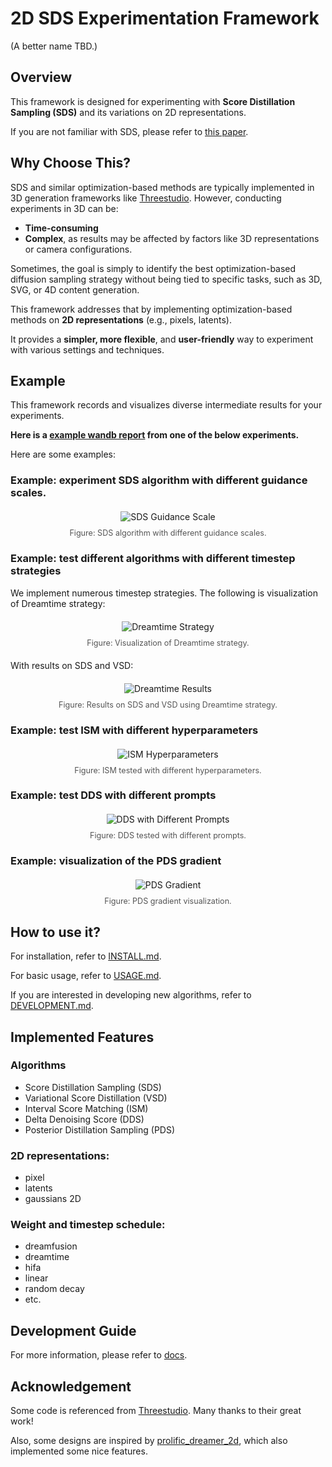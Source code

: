 # 2D SDS Experimentation Framework

(A better name TBD.)

## Overview

This framework is designed for experimenting with **Score Distillation Sampling (SDS)** and its variations on 2D
representations.

If you are not familiar with SDS, please refer to [this paper](https://arxiv.org/abs/2209.14988).

## Why Choose This?

SDS and similar optimization-based methods are typically implemented in 3D generation frameworks
like [Threestudio](https://github.com/threestudio-project/threestudio). However, conducting experiments in 3D can be:

- **Time-consuming**
- **Complex**, as results may be affected by factors like 3D representations or camera configurations.

Sometimes, the goal is simply to identify the best optimization-based diffusion sampling strategy without being tied to
specific tasks, such as 3D, SVG, or 4D content generation.

This framework addresses that by implementing optimization-based methods on **2D representations** (e.g., pixels,
latents).

It provides a **simpler, more flexible**, and **user-friendly** way to experiment with various settings and techniques.

## Example

This framework records and visualizes diverse intermediate results for your experiments.

**Here is a [example wandb report](https://wandb.ai/firefly-ustc/2d-sds-benchmark/reports/2D-SDS-Experiments--VmlldzoxMjIwNTAyMw?accessToken=lue4yzhmhs3lsp44t9ji1xrtrzmblt8op13gsy1axf3blayoicip4wxky5ihiopr) from one of the below experiments.**

Here are some examples:

### Example: experiment SDS algorithm with different guidance scales.

<div style="text-align: center; margin: 20px 0;">
    <img src="assets/sds_guidance_scale.png" alt="SDS Guidance Scale" style="max-width: 90%; height: auto;">
    <div style="font-size: 0.9em; color: #555; margin-top: 10px;">Figure: SDS algorithm with different guidance scales.</div>
</div>

### Example: test different algorithms with different timestep strategies

We implement numerous timestep strategies. The following is visualization of Dreamtime strategy:

<div style="text-align: center; margin: 20px 0;">
    <img src="assets/dreamtime.png" alt="Dreamtime Strategy" style="max-width: 90%; height: auto;">
    <div style="font-size: 0.9em; color: #555; margin-top: 10px;">Figure: Visualization of Dreamtime strategy.</div>
</div>

With results on SDS and VSD:

<div style="text-align: center; margin: 20px 0;">
    <img src="assets/dreamtime_result.png" alt="Dreamtime Results" style="max-width: 90%; height: auto;">
    <div style="font-size: 0.9em; color: #555; margin-top: 10px;">Figure: Results on SDS and VSD using Dreamtime strategy.</div>
</div>

### Example: test ISM with different hyperparameters

<div style="text-align: center; margin: 20px 0;">
    <img src="assets/ism_hyperparams.png" alt="ISM Hyperparameters" style="max-width: 90%; height: auto;">
    <div style="font-size: 0.9em; color: #555; margin-top: 10px;">Figure: ISM tested with different hyperparameters.</div>
</div>

### Example: test DDS with different prompts

<div style="text-align: center; margin: 20px 0;">
    <img src="assets/dds_image.png" alt="DDS with Different Prompts" style="max-width: 90%; height: auto;">
    <div style="font-size: 0.9em; color: #555; margin-top: 10px;">Figure: DDS tested with different prompts.</div>
</div>

### Example: visualization of the PDS gradient

<div style="text-align: center; margin: 20px 0;">
    <img src="assets/pds_gradient.png" alt="PDS Gradient" style="max-width: 90%; height: auto;">
    <div style="font-size: 0.9em; color: #555; margin-top: 10px;">Figure: PDS gradient visualization.</div>
</div>

## How to use it?

For installation, refer to [INSTALL.md](./docs/INSTALL.md).

For basic usage, refer to [USAGE.md](./docs/USAGE.md).

If you are interested in developing new algorithms, refer to [DEVELOPMENT.md](./docs/DEVELOPMENT.md).

## Implemented Features

### Algorithms

- Score Distillation Sampling (SDS)
- Variational Score Distillation (VSD)
- Interval Score Matching (ISM)
- Delta Denoising Score (DDS)
- Posterior Distillation Sampling (PDS)

### 2D representations:

- pixel
- latents
- gaussians 2D

### Weight and timestep schedule:

- dreamfusion
- dreamtime
- hifa
- linear
- random decay
- etc.

## Development Guide

For more information, please refer to [docs](docs).

## Acknowledgement

Some code is referenced from [Threestudio](https://github.com/threestudio-project/threestudio). Many thanks to their great work!

Also, some designs are inspired by [prolific_dreamer_2d](https://github.com/yuanzhi-zhu/prolific_dreamer2d), which also implemented some nice features.
